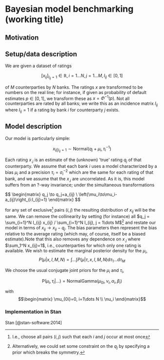 # Bayesian model benchmarking (working title)
## Motivation
## Setup/data description 

We are given a dataset of ratings 

$$\left[ x_{ij}\right]_{I_{ij}=1}\in\mathbb{R}, i=1\dots N,j=1\dots M, I_{ij} \in [0,1]$$

of $M$ counterparties by $N$ banks. The ratings $x$ are transformed to be numbers on the real line; for instance, if given as probability of default estimates $p\in[0,1]$, we transform these as $x=\Phi^{-1}(p)$. Not all counterparties are rated by all banks; we write this as an incidence matrix $I_{ij}$ where $I_{ij}=1$ if a rating by bank $i$ for counterparty $j$ exists.

## Model description
Our model is particularly simple:

$$ 
x_{ij|I_{ij}=1}  \sim  \mathrm {Normal} (q_{j} + \mu_{i},\tau_i^{-1} ) 
$$

Each rating $x_{.j}$ is an estimate of the (unknown)  'true' rating $q_j$ of that counterparty. We assume that each bank $i$ uses a model characterized by a bias $\mu_i$ and a precision $\tau_i = \sigma_i^{-2}$ which are the same for each rating of that bank, and we assume that the $x_{.j}$ are uncorrelated.
As it is, this model suffers from an ?-way invariance;  under the simultaneous transformations

$$
	\begin{matrix} q_j \to q_j+a_{ij} \\ \left{\mu_i\to\mu_i-a_{ij}\right_{i:I_{ij}=1} \end{matrix}
$$

for any set of exclusive[^1] pairs $(i,j)$  the resulting distribution of $x_{ij}$ will be the same.
We can remove the collinearity by setting (for instance) all $q_j  = \sum_{i=1}^N I_{ij} x_{ij} / \sum_{i=1}^N I_{ij}, j = 1\dots M$[^2] and restate our model in terms of $x_{ij} \to x_{ij}-q_j$. The bias parameters then represent the bias relative to the average rating (which may, of course, itself be a biased estimate).Note that this also removes any dependence on $x_{.j}$ where $\sum_1^N x_{ij}=1$, i.e., counterparties for which only one rating is available. 
We wish to estimate the marginal posterior density for the $\mu_i$,
$$P(\mu|x,I,M,N)=\int\dots\int P(\mu|\tau,x,I,M,N)\mathrm{d}\tau_1 \dots \mathrm{d}\tau_M$$

We choose the usual conjugate joint priors for the $\mu_i$ and $\tau_i$,

$$\mathrm{P}(\mu_i,\tau_i|\dots)=\mathrm{NormalGamma}(\mu_{0i},\nu_i,\alpha_i,\beta_i)$$

with 
$$\begin{matrix} \mu_{0i}=0, i=1\dots N \\ \nu_i \end{matrix}$$
### Implementation in Stan
Stan [@stan-software:2014]

[^1]: I.e., choose all pairs $(i,j)$ such that each $i$ and $j$ occur at most once
[^2]: Alternatively, we could set some constraint on the $q_j$ by specifying a prior which breaks the symmetry.
